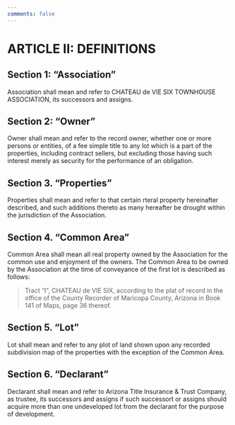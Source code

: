 ```yaml
---
comments: false
---
```


# ARTICLE II: DEFINITIONS

## Section 1: “Association” 
Association shall mean and refer to CHATEAU de VIE SIX TOWNHOUSE ASSOCIATION, its successors and assigns.

## Section 2: “Owner” 
Owner shall mean and refer to the record owner, whether one or more persons or entities, of a fee simple title to any lot which is a part of the properties, including contract sellers, but excluding those having such interest merely as security for the performance of an obligation.

## Section 3. “Properties” 
Properties shall mean and refer to that certain rteral property hereinafter described, and such additions thereto as many hereafter be drought within the jurisdiction of the Association.

## Section 4. “Common Area” 
Common Area shall mean all real property owned by the Association for the common use and enjoyment of the owners. The Common Area to be owned by the Association at the time of conveyance of the first lot is described as follows:

<blockquote>Tract “I”, CHATEAU de VIE SIX, according to the plat of record in the office of the County Recorder of Maricopa County, Arizona in Book 141 of Maps, page 36 thereof.</blockquote>

## Section 5. “Lot” 
Lot shall mean and refer to any plot of land shown upon any recorded subdivision map of the properties with the exception of the Common Area.

## Section 6. “Declarant” 
Declarant shall mean and refer to Arizona Title Insurance & Trust Company, as trustee, its successors and assigns if such successort or assigns should acquire more than one undeveloped lot from the declarant for the purpose of development.